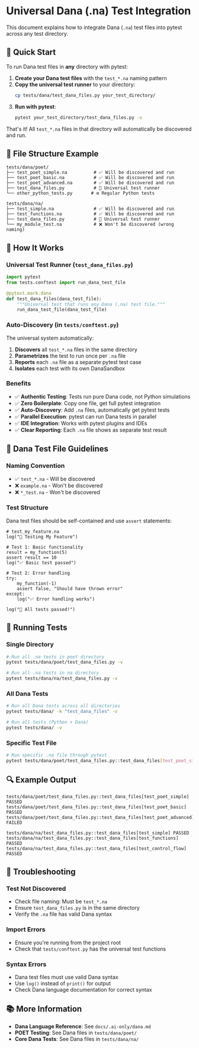 # Universal Dana (.na) Test Integration

This document explains how to integrate Dana (`.na`) test files into pytest across any test directory.

## 🚀 **Quick Start**

To run Dana test files in **any** directory with pytest:

1. **Create your Dana test files** with the `test_*.na` naming pattern
2. **Copy the universal test runner** to your directory:
   ```bash
   cp tests/dana/test_dana_files.py your_test_directory/
   ```
3. **Run with pytest**:
   ```bash
   pytest your_test_directory/test_dana_files.py -v
   ```

That's it! All `test_*.na` files in that directory will automatically be discovered and run.

## 📁 **File Structure Example**

```
tests/dana/poet/
├── test_poet_simple.na          # ✅ Will be discovered and run
├── test_poet_basic.na           # ✅ Will be discovered and run  
├── test_poet_advanced.na        # ✅ Will be discovered and run
├── test_dana_files.py           # 🔧 Universal test runner
└── other_python_tests.py       # ⚙️ Regular Python tests

tests/dana/na/
├── test_simple.na               # ✅ Will be discovered and run
├── test_functions.na            # ✅ Will be discovered and run
├── test_dana_files.py           # 🔧 Universal test runner
└── my_module_test.na            # ❌ Won't be discovered (wrong naming)
```

## 🔧 **How It Works**

### **Universal Test Runner** (`test_dana_files.py`)

```python
import pytest
from tests.conftest import run_dana_test_file

@pytest.mark.dana
def test_dana_files(dana_test_file):
    """Universal test that runs any Dana (.na) test file."""
    run_dana_test_file(dana_test_file)
```

### **Auto-Discovery** (in `tests/conftest.py`)

The universal system automatically:
1. **Discovers** all `test_*.na` files in the same directory
2. **Parametrizes** the test to run once per `.na` file
3. **Reports** each `.na` file as a separate pytest test case
4. **Isolates** each test with its own DanaSandbox

### **Benefits**

- ✅ **Authentic Testing**: Tests run pure Dana code, not Python simulations
- ✅ **Zero Boilerplate**: Copy one file, get full pytest integration
- ✅ **Auto-Discovery**: Add `.na` files, automatically get pytest tests
- ✅ **Parallel Execution**: pytest can run Dana tests in parallel
- ✅ **IDE Integration**: Works with pytest plugins and IDEs
- ✅ **Clear Reporting**: Each `.na` file shows as separate test result

## 📝 **Dana Test File Guidelines**

### **Naming Convention**
- ✅ `test_*.na` - Will be discovered
- ❌ `example.na` - Won't be discovered  
- ❌ `*_test.na` - Won't be discovered

### **Test Structure**
Dana test files should be self-contained and use `assert` statements:

```dana
# test_my_feature.na
log("🧪 Testing My Feature")

# Test 1: Basic functionality
result = my_function(5)
assert result == 10
log("✅ Basic test passed")

# Test 2: Error handling  
try:
    my_function(-1)
    assert false, "Should have thrown error"
except:
    log("✅ Error handling works")

log("🎉 All tests passed!")
```

## 🏃 **Running Tests**

### **Single Directory**
```bash
# Run all .na tests in poet directory
pytest tests/dana/poet/test_dana_files.py -v

# Run all .na tests in na directory  
pytest tests/dana/na/test_dana_files.py -v
```

### **All Dana Tests**
```bash
# Run all Dana tests across all directories
pytest tests/dana/ -k "test_dana_files" -v

# Run all tests (Python + Dana)
pytest tests/dana/ -v
```

### **Specific Test File**
```bash
# Run specific .na file through pytest
pytest tests/dana/poet/test_dana_files.py::test_dana_files[test_poet_simple] -v
```

## 🔍 **Example Output**

```
tests/dana/poet/test_dana_files.py::test_dana_files[test_poet_simple] PASSED
tests/dana/poet/test_dana_files.py::test_dana_files[test_poet_basic] PASSED  
tests/dana/poet/test_dana_files.py::test_dana_files[test_poet_advanced] FAILED

tests/dana/na/test_dana_files.py::test_dana_files[test_simple] PASSED
tests/dana/na/test_dana_files.py::test_dana_files[test_functions] PASSED
tests/dana/na/test_dana_files.py::test_dana_files[test_control_flow] PASSED
```

## 🚨 **Troubleshooting**

### **Test Not Discovered**
- Check file naming: Must be `test_*.na`
- Ensure `test_dana_files.py` is in the same directory
- Verify the `.na` file has valid Dana syntax

### **Import Errors**
- Ensure you're running from the project root
- Check that `tests/conftest.py` has the universal test functions

### **Syntax Errors**
- Dana test files must use valid Dana syntax
- Use `log()` instead of `print()` for output
- Check Dana language documentation for correct syntax

## 📚 **More Information**

- **Dana Language Reference**: See `docs/.ai-only/dana.md`
- **POET Testing**: See Dana files in `tests/dana/poet/`
- **Core Dana Tests**: See Dana files in `tests/dana/na/` 